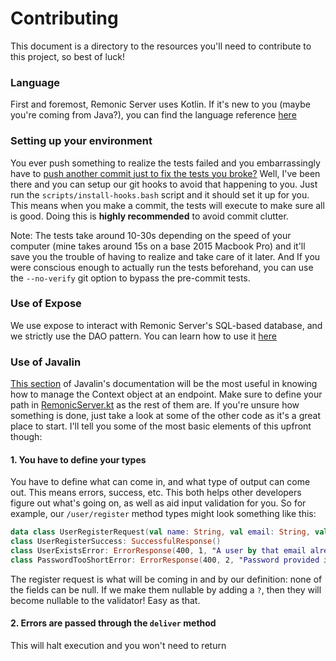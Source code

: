 # Contributing

This document is a directory to the resources you'll need to
contribute to this project, so best of luck!

### Language

First and foremost, Remonic Server uses Kotlin. If it's new to
you (maybe you're coming from Java?), you can find the language
reference [here](https://kotlinlang.org/docs/reference/coding-conventions.html#idiomatic-use-of-language-features)

### Setting up your environment

You ever push something to realize the tests failed and you
embarrassingly have to [push another commit just to fix the
tests you broke?](https://github.com/Remonic/Server/commit/f55c89886d4327077bbd292d7529205d8fb3a2fd)
Well, I've been there and you can setup our git hooks to avoid
that happening to you. Just run the `scripts/install-hooks.bash`
script and it should set it up for you. This means when you make
a commit, the tests will execute to make sure all is good. Doing
this is __highly recommended__ to avoid commit clutter.
 
Note: The tests take around 10-30s depending on the speed of your computer (mine
takes around 15s on a base 2015 Macbook Pro) and it'll save you the
trouble of having to realize and take care of it later. And If you
were conscious enough to actually run the tests beforehand, you can
use the `--no-verify` git option to bypass the pre-commit tests.

### Use of Expose

We use expose to interact with Remonic Server's SQL-based database,
and we strictly use the DAO pattern. You can learn how to use it
[here](https://github.com/JetBrains/Exposed/wiki/DAO)

### Use of Javalin

[This section](https://javalin.io/documentation#context) of Javalin's
documentation will be the most useful in knowing how to manage the Context
object at an endpoint. Make sure to define your path in [RemonicServer.kt](src/main/kotlin/io/remonic/server/RemonicServer.kt)
as the rest of them are. If you're unsure how something is done, just take
a look at some of the other code as it's a great place to start. I'll tell
you some of the most basic elements of this upfront though:

#### 1. You have to define your types

You have to define what can come in, and what type of output can come out.
This means errors, success, etc. This both helps other developers figure out
what's going on, as well as aid input validation for you. So for example, our
`/user/register` method types might look something like this:

```kotlin
data class UserRegisterRequest(val name: String, val email: String, val password: String)
class UserRegisterSuccess: SuccessfulResponse()
class UserExistsError: ErrorResponse(400, 1, "A user by that email already exists")
class PasswordTooShortError: ErrorResponse(400, 2, "Password provided is lower than 8 characters")
```

The register request is what will be coming in and by our definition: none of
the fields can be null. If we make them nullable by adding a `?`, then they
will become nullable to the validator! Easy as that.

#### 2. Errors are passed through the `deliver` method

This will halt execution and you won't need to return

